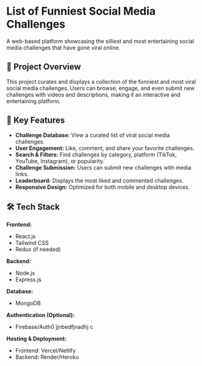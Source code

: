 # List of Funniest Social Media Challenges

A web-based platform showcasing the silliest and most entertaining social media challenges that have gone viral online.

## 🚀 Project Overview
This project curates and displays a collection of the funniest and most viral social media challenges. Users can browse, engage, and even submit new challenges with videos and descriptions, making it an interactive and entertaining platform.

## 🎯 Key Features
- **Challenge Database:** View a curated list of viral social media challenges.
- **User Engagement:** Like, comment, and share your favorite challenges.
- **Search & Filters:** Find challenges by category, platform (TikTok, YouTube, Instagram), or popularity.
- **Challenge Submission:** Users can submit new challenges with media links.
- **Leaderboard:** Displays the most liked and commented challenges.
- **Responsive Design:** Optimized for both mobile and desktop devices.

## 🛠 Tech Stack
**Frontend:**
- React.js
- Tailwind CSS
- Redux (if needed)

**Backend:**
- Node.js
- Express.js

**Database:**
- MongoDB

**Authentication (Optional):**
- Firebase/Auth0
jjnbedfjnadhj c 

**Hosting & Deployment:**
- Frontend: Vercel/Netlify
- Backend: Render/Heroku